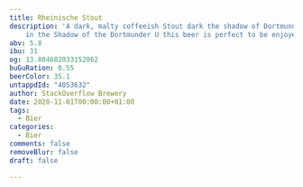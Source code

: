 ```yaml
---
title: Rheinische Stout
description: 'A dark, malty coffeeish Stout dark the shadow of Dortmunder U.Brewed
    in the Shadow of the Dortmunder U this beer is perfect to be enjoyed in the winter. '
abv: 5.8
ibu: 31
og: 13.804682033152062
buGuRation: 0.55
beerColor: 35.1
untappdId: "4053632"
author: StackOverflow Brewery
date: 2020-11-01T00:00:00+01:00
tags:
  - Bier
categories:
  - Bier
comments: false
removeBlur: false
draft: false

---
```

